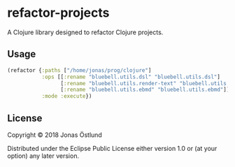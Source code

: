 # refactor-projects

A Clojure library designed to refactor Clojure projects.

## Usage

```clj
(refactor {:paths ["/home/jonas/prog/clojure"]
           :ops [[:rename "bluebell.utils.dsl" "bluebell.utils.dsl"]
                 [:rename "bluebell.utils.render-text" "bluebell.utils.render-text"]
                 [:rename "bluebell.utils.ebmd" "bluebell.utils.ebmd"]]
           :mode :execute})
```

## License

Copyright © 2018 Jonas Östlund

Distributed under the Eclipse Public License either version 1.0 or (at
your option) any later version.
